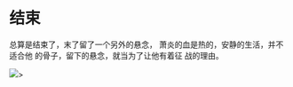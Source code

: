 # 结束
总算是结束了，末了留了一个另外的悬念，
萧炎的血是热的，安静的生活，并不适合他
的骨子，留下的悬念，就当为了让他有着征
战的理由。



<img src="https://ss2.bdstatic.com/70cFvnSh_Q1YnxGkpoWK1HF6hhy/it/u=2839599293,930910983&fm=26&gp=0.jpg">>

